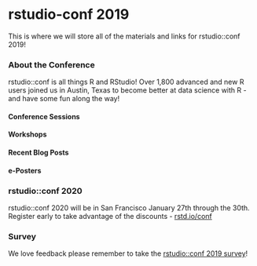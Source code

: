 # rstudio-conf 2019
This is where we will store all of the materials and links for rstudio::conf 2019!

### About the Conference
rstudio::conf is all things R and RStudio! Over 1,800 advanced and new R users joined us in Austin, Texas to become better at data science with R - and have some fun along the way!

#### Conference Sessions
#### Workshops
#### Recent Blog Posts
#### e-Posters

### rstudio::conf 2020
rstudio::conf 2020 will be in San Francisco January 27th through the 30th. Register early to take advantage of the discounts - [rstd.io/conf](https://web.cvent.com/event/36ebe042-0113-44f1-8e36-b9bc5d0733bf/summary) 

### Survey
We love feedback please remember to take the [rstudio::conf 2019 survey](https://docs.google.com/forms/d/e/1FAIpQLSeC_xS_S7h8EtBYpcc6zc1Upciofj877TJiMG4HOhpwXXka2A/viewform)!
